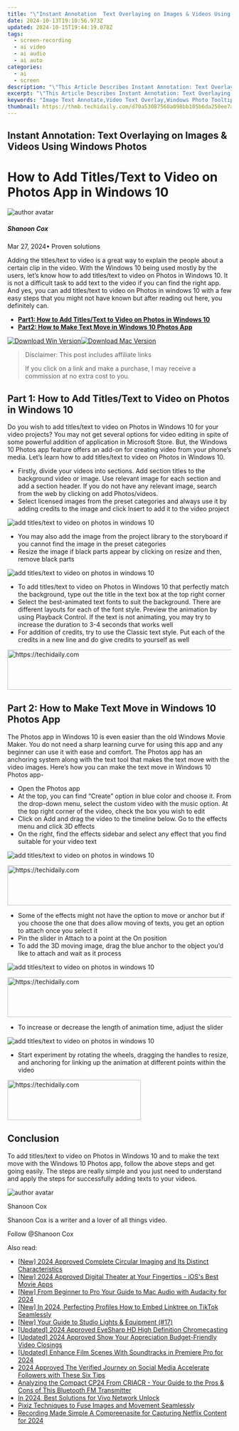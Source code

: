 ```yaml
---
title: "\"Instant Annotation  Text Overlaying on Images & Videos Using Windows Photos\""
date: 2024-10-13T19:10:56.973Z
updated: 2024-10-15T19:44:19.078Z
tags: 
  - screen-recording
  - ai video
  - ai audio
  - ai auto
categories: 
  - ai
  - screen
description: "\"This Article Describes Instant Annotation: Text Overlaying on Images & Videos Using Windows Photos\""
excerpt: "\"This Article Describes Instant Annotation: Text Overlaying on Images & Videos Using Windows Photos\""
keywords: "Image Text Annotate,Video Text Overlay,Windows Photo Tooltip,Instant Image Labels,Photo Text Highlight,Quick Video Texting,Windows Image Annotation"
thumbnail: https://thmb.techidaily.com/d70a53087560a098bb105b6da250ee7a060b663d95025554525e6d2ddaef6a7e.jpg
---
```


## Instant Annotation: Text Overlaying on Images & Videos Using Windows Photos

# How to Add Titles/Text to Video on Photos App in Windows 10

![author avatar](https://images.wondershare.com/filmora/article-images/shannon-cox.jpg)

##### Shanoon Cox

 Mar 27, 2024• Proven solutions

Adding the titles/text to video is a great way to explain the people about a certain clip in the video. With the Windows 10 being used mostly by the users, let’s know how to add titles/text to video on Photos in Windows 10\. It is not a difficult task to add text to the video if you can find the right app. And yes, you can add titles/text to video on Photos in windows 10 with a few easy steps that you might not have known but after reading out here, you definitely can.

* [**Part1: How to Add Titles/Text to Video on Photos in Windows 10**](#part1)
* [**Part2: How to Make Text Move in Windows 10 Photos App**](#part2)

[![Download Win Version](https://images.wondershare.com/filmora/guide/download-btn-win.jpg)](https://tools.techidaily.com/wondershare/filmora/download/)[![Download Mac Version](https://images.wondershare.com/filmora/guide/download-btn-mac.jpg)](https://tools.techidaily.com/wondershare/filmora/download/)

>  Disclaimer: This post includes affiliate links
>
>  If you click on a link and make a purchase, I may receive a commission at no extra cost to you.
>

## Part 1: How to Add Titles/Text to Video on Photos in Windows 10

Do you wish to add titles/text to video on Photos in Windows 10 for your video projects? You may not get several options for video editing in spite of some powerful addition of application in Microsoft Store. But, the Windows 10 Photos app feature offers an add-on for creating video from your phone’s media. Let’s learn how to add titles/text to video on Photos in Windows 10.

* Firstly, divide your videos into sections. Add section titles to the background video or image. Use relevant image for each section and add a section header. If you do not have any relevant image, search from the web by clicking on add Photos/videos.
* Select licensed images from the preset categories and always use it by adding credits to the image and click Insert to add it to the video project

![add titles/text to video on photos in windows 10](https://images.wondershare.com/filmora/article-images/add-text-photos-app.jpg)

* You may also add the image from the project library to the storyboard if you cannot find the image in the preset categories
* Resize the image if black parts appear by clicking on resize and then, remove black parts

![add titles/text to video on photos in windows 10](https://images.wondershare.com/filmora/article-images/resize-photos-app.jpg)

* To add titles/text to video on Photos in Windows 10 that perfectly match the background, type out the title in the text box at the top right corner
* Select the best-animated text fonts to suit the background. There are different layouts for each of the font style. Preview the animation by using Playback Control. If the text is not animating, you may try to increase the duration to 3-4 seconds that works well
* For addition of credits, try to use the Classic text style. Put each of the credits in a new line and do give credits to yourself as well

<!-- affiliate ads begin -->
<a href="https://appsumo.8odi.net/c/5597632/2111995/7443" target="_top" id="2111995">
  <img src="//a.impactradius-go.com/display-ad/7443-2111995" border="0" alt="https://techidaily.com" width="728" height="90"/>
</a>
<img height="0" width="0" src="https://appsumo.8odi.net/i/5597632/2111995/7443" style="position:absolute;visibility:hidden;" border="0" />
<!-- affiliate ads end -->

## Part 2: How to Make Text Move in Windows 10 Photos App

The Photos app in Windows 10 is even easier than the old Windows Movie Maker. You do not need a sharp learning curve for using this app and any beginner can use it with ease and comfort. The Photos app has an anchoring system along with the text tool that makes the text move with the video images. Here’s how you can make the text move in Windows 10 Photos app-

* Open the Photos app
* At the top, you can find “Create” option in blue color and choose it. From the drop-down menu, select the custom video with the music option. At the top right corner of the video, check the box you wish to edit
* Click on Add and drag the video to the timeline below. Go to the effects menu and click 3D effects
* On the right, find the effects sidebar and select any effect that you find suitable for your video text

![add titles/text to video on photos in windows 10](https://images.wondershare.com/filmora/article-images/effects-photos.jpg)

<!-- affiliate ads begin -->
<a href="https://aligracehair.sjv.io/c/5597632/1896560/19272" target="_top" id="1896560">
  <img src="//a.impactradius-go.com/display-ad/19272-1896560" border="0" alt="https://techidaily.com" width="728" height="90"/>
</a>
<img height="0" width="0" src="https://aligracehair.sjv.io/i/5597632/1896560/19272" style="position:absolute;visibility:hidden;" border="0" />
<!-- affiliate ads end -->

* Some of the effects might not have the option to move or anchor but if you choose the one that does allow moving of texts, you get an option to attach once you select it
* Pin the slider in Attach to a point at the On position
* To add the 3D moving image, drag the blue anchor to the object you’d like to attach and wait as it process

![add titles/text to video on photos in windows 10](https://images.wondershare.com/filmora/article-images/attach-effects-photos-min.jpg)

<!-- affiliate ads begin -->
<a href="https://ephamedtechinc.pxf.io/c/5597632/2130533/26400" target="_top" id="2130533">
  <img src="//a.impactradius-go.com/display-ad/26400-2130533" border="0" alt="https://techidaily.com" width="728" height="90"/>
</a>
<img height="0" width="0" src="https://ephamedtechinc.pxf.io/i/5597632/2130533/26400" style="position:absolute;visibility:hidden;" border="0" />
<!-- affiliate ads end -->

* To increase or decrease the length of animation time, adjust the slider

![add titles/text to video on photos in windows 10](https://images.wondershare.com/filmora/article-images/edit-text-photos.jpg)

* Start experiment by rotating the wheels, dragging the handles to resize, and anchoring for linking up the animation at different points within the video

<!-- affiliate ads begin -->
<a href="https://aligracehair.sjv.io/c/5597632/1997643/19272" target="_top" id="1997643">
  <img src="//a.impactradius-go.com/display-ad/19272-1997643" border="0" alt="https://techidaily.com" width="300" height="90"/>
</a>
<img height="0" width="0" src="https://aligracehair.sjv.io/i/5597632/1997643/19272" style="position:absolute;visibility:hidden;" border="0" />
<!-- affiliate ads end -->

## Conclusion

To add titles/text to video on Photos in Windows 10 and to make the text move with the Windows 10 Photos app, follow the above steps and get going easily. The steps are really simple and you just need to understand and apply the steps for successfully adding texts to your videos.

![author avatar](https://images.wondershare.com/filmora/article-images/shannon-cox.jpg)

Shanoon Cox

Shanoon Cox is a writer and a lover of all things video.

Follow @Shanoon Cox


<ins class="adsbygoogle"
     style="display:block"
     data-ad-format="autorelaxed"
     data-ad-client="ca-pub-7571918770474297"
     data-ad-slot="1223367746"></ins>



<ins class="adsbygoogle"
     style="display:block"
     data-ad-client="ca-pub-7571918770474297"
     data-ad-slot="8358498916"
     data-ad-format="auto"
     data-full-width-responsive="true"></ins>


<span class="atpl-alsoreadstyle">Also read:</span>
<div><ul>
<li><a href="https://fox-links.techidaily.com/new-2024-approved-complete-circular-imaging-and-its-distinct-characteristics/"><u>[New] 2024 Approved Complete Circular Imaging and Its Distinct Characteristics</u></a></li>
<li><a href="https://fox-links.techidaily.com/new-2024-approved-digital-theater-at-your-fingertips-ioss-best-movie-apps/"><u>[New] 2024 Approved Digital Theater at Your Fingertips - iOS's Best Movie Apps</u></a></li>
<li><a href="https://screen-mirroring-recording.techidaily.com/new-from-beginner-to-pro-your-guide-to-mac-audio-with-audacity-for-2024/"><u>[New] From Beginner to Pro Your Guide to Mac Audio with Audacity for 2024</u></a></li>
<li><a href="https://fox-links.techidaily.com/new-in-2024-perfecting-profiles-how-to-embed-linktree-on-tiktok-seamlessly/"><u>[New] In 2024, Perfecting Profiles How to Embed Linktree on TikTok Seamlessly</u></a></li>
<li><a href="https://facebook-video-footage.techidaily.com/new-your-guide-to-studio-lights-and-equipment-17/"><u>[New] Your Guide to Studio Lights & Equipment (#17)</u></a></li>
<li><a href="https://screen-mirroring-recording.techidaily.com/updated-2024-approved-eyesharp-hd-high-definition-chromecasting/"><u>[Updated] 2024 Approved EyeSharp HD High Definition Chromecasting</u></a></li>
<li><a href="https://fox-links.techidaily.com/updated-2024-approved-show-your-appreciation-budget-friendly-video-closings/"><u>[Updated] 2024 Approved Show Your Appreciation Budget-Friendly Video Closings</u></a></li>
<li><a href="https://fox-links.techidaily.com/updated-enhance-film-scenes-with-soundtracks-in-premiere-pro-for-2024/"><u>[Updated] Enhance Film Scenes With Soundtracks in Premiere Pro for 2024</u></a></li>
<li><a href="https://instagram-videos.techidaily.com/2024-approved-the-verified-journey-on-social-media-accelerate-followers-with-these-six-tips/"><u>2024 Approved The Verified Journey on Social Media Accelerate Followers with These Six Tips</u></a></li>
<li><a href="https://buynow-marvelous.techidaily.com/analyzing-the-compact-cp24-from-criacr-your-guide-to-the-pros-and-cons-of-this-bluetooth-fm-transmitter/"><u>Analyzing the Compact CP24 From CRIACR - Your Guide to the Pros & Cons of This Bluetooth FM Transmitter</u></a></li>
<li><a href="https://sim-unlock.techidaily.com/in-2024-best-solutions-for-vivo-network-unlock-by-drfone-android/"><u>In 2024, Best Solutions for Vivo Network Unlock</u></a></li>
<li><a href="https://fox-links.techidaily.com/pixiz-techniques-to-fuse-images-and-movement-seamlessly/"><u>Pixiz Techniques to Fuse Images and Movement Seamlessly</u></a></li>
<li><a href="https://screen-recording.techidaily.com/recording-made-simple-a-compreenasite-for-capturing-netflix-content-for-2024/"><u>Recording Made Simple A Compreenasite for Capturing Netflix Content for 2024</u></a></li>
</ul></div>


